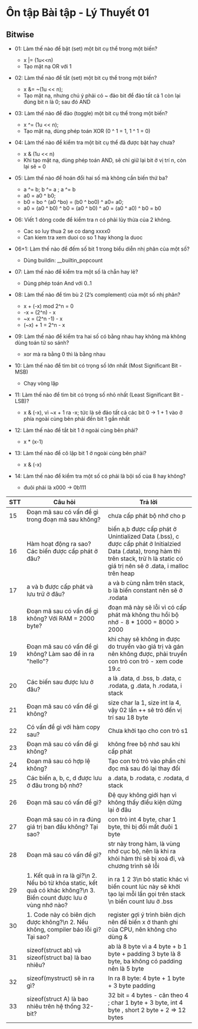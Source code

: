 # Ôn tập Bài tập - Lý Thuyết 01

## Bitwise
- 01: Làm thế nào để bật (set) một bit cụ thể trong một biến? 
    - x |= (1u<<n)
    - Tạo mặt nạ OR với 1

- 02: Làm thế nào để tắt (set) một bit cụ thể trong một biến?
    - x &= ~(1u << n);
    - Tạo mặt nạ, nhưng chú ý phải có ~ đảo bit để đảo tất cả 1 còn lại đúng bit n là 0; sau đó AND

- 03: Làm thế nào để đảo (toggle) một bit cụ thể trong một biến?
    - x ^= (1u << n);
    - Tạo mặt nạ, dùng phép toán XOR (0 ^ 1 = 1, 1 ^ 1 = 0)
- 04: Làm thế nào để kiểm tra một bit cụ thể đã được bật hay chưa?
    - x & (1u << n)
    - Khi tạo mặt nạ, dùng phép toán AND, sẽ chỉ giữ lại bit ở vị trí n, còn lại sẽ = 0

- 05: Làm thế nào để hoán đổi hai số mà không cần biến thứ ba?
    - a ^= b; b ^= a ; a ^= b
    - a0 = a0 ^ b0; 
    - b0 = bo ^ (a0 ^bo) = (b0 ^ bo0) ^ a0= a0; 
    - a0 = (a0 ^ b0) ^ b0 = (a0 ^ b0) ^ a0 = (a0 ^ a0) ^ b0 = b0

- 06: Viết 1 dòng code để kiểm tra n có phải lũy thừa của 2 không.
    - Cac so luy thua 2 se co dang xxxx0
    - Can kiem tra xem duoi co so 1 hay khong la duoc
    
- 06+1: Làm thế nào để đếm số bit 1 trong biểu diễn nhị phân của một số?
    - Dùng buildin: __builtin_popcount

- 07: Làm thế nào để kiểm tra một số là chẵn hay lẻ?
    - Dùng phép toán And với 0..1

- 08: Làm thế nào để tìm bù 2 (2’s complement) của một số nhị phân?
    - x + (-x) mod 2^n = 0
    - -x = (2^n) - x
    - ~x = (2^n -1) - x
    - (~x) + 1 = 2^n - x
- 09: Làm thế nào để kiểm tra hai số có bằng nhau hay không mà không dùng toán tử so sánh?
    - xor mà ra bằng 0 thì là bằng nhau

- 10: Làm thế nào để tìm bit có trọng số lớn nhất (Most Significant Bit - MSB)
    - Chạy vòng lặp

- 11: Làm thế nào để tìm bit có trọng số nhỏ nhất (Least Significant Bit - LSB)?
    - x & (-x), vì ~x + 1 ra -x; tức là sẽ đảo tất cả các bit 0 -> 1 + 1 vào ở phía ngoài cùng bên phải đến bit 1 gần nhất

- 12: Làm thế nào để tắt bit 1 ở ngoài cùng bên phải?
    - x * (x-1)

- 13: Làm thế nào để cô lập bit 1 ở ngoài cùng bên phải?
    - x & (-x)
- 14: Làm thế nào để kiểm tra một số có phải là bội số của 8 hay không?
    - đuôi phải là x000 -> 0b111

| STT| Câu hỏi | Trả lời |
|---------|-----|--------|
|15|Đoạn mã sau có vấn đề gì trong đoạn mã sau không? |chưa cấp phát bộ nhớ cho p|
|16|Hàm hoạt động ra sao? Các biến được cấp phát ở đâu? | biến a,b  được cấp phát ở Unintialized Data (.bss), c được cấp phát ở Initialzied Data (.data), trong hàm thì trên stack, trừ h là static có giá trị nên sẽ ở .data, i malloc trên heap |
|17|a và b được cấp phát và lưu trữ ở đâu?|a và b cùng nằm trên stack, b là biến constant nên sẽ ở .rodata|
|18|Đoạn mã sau có vấn đề gì không? Với RAM = 2000 byte?|đoạn mã này sẽ lỗi vì có cấp phát mà không thu hồi bộ nhớ - 8 * 1000 = 8000 > 2000|
|19|Đoạn mã sau có vấn đề gì không? Làm sao để in ra "hello"?|khi chạy sẽ không in được do truyền vào giá trị và gán nên không được, phải truyền con trỏ con trỏ - xem code 19.c|
|20|Các biến sau được lưu ở đâu?|a là .data, d .bss, b .data, c .rodata, g .data, h .rodata, i stack|
|21|Đoạn mã sau có vấn đề gì không?|size char la 1, size int la 4, vậy 02 lần ++ sẽ trỏ đến vị trí sau 18 byte|
|22|Có vấn đề gì với hàm copy sau?|Chưa khởi tạo cho con trỏ s1|
|23|Đoạn mã sau có vấn đề gì không?|không free bộ nhớ sau khi cấp phát|
|24|Đoạn mã sau có hợp lệ không?|Tạo con trỏ trỏ vào phần chỉ đọc mà sau đó lại thay đổi|
|25|Các biến a, b, c, d được lưu ở đâu trong bộ nhớ?|a .data, b .rodata, c .rodata, d stack|
|26|Đoạn mã sau có vấn đề gì?|Đệ quy không giới hạn vì không thấy điều kiện dừng lại ở đâu|
|27|Đoạn mã sau có in ra đúng giá trị ban đầu không? Tại sao?|con trỏ int 4 byte, char 1 byte, thì bị đổi mất đuôi 1 byte|
|28|Đoạn mã sau có vấn đề gì?|str này trong hàm, là vùng nhớ cục bộ, nên là khi ra khỏi hàm thì sẽ bị xoá đi, và chương trình sẽ lỗi|
|29|1. Kết quả in ra là gì?\n 2. Nếu bỏ từ khóa static, kết quả có khác không?\n 3. Biến count được lưu ở vùng nhớ nào?|in ra 1 2 3\n bỏ static khác vì biến count lúc này sẽ khởi tạo lại mỗi lần gọi trên stack \n biến count lưu ở .bss |
|30|1. Code này có biên dịch được không?\n 2. Nếu không, compiler báo lỗi gì? Tại sao?|register gợi ý trình biên dịch nên để biến x ở thanh ghi của CPU, nên không cho dùng &|
|31|sizeof(struct ab) và sizeof(struct ba) là bao nhiêu?| ab là 8 byte vì a 4 byte + b 1 byte + padding 3 byte là 8 byte, ba không có padding nên là 5 byte|
|32|sizeof(mystruct) sẽ in ra gì?|In ra 8 byte: 4 byte + 1 byte + 3 byte padding|
|33|sizeof(struct A) là bao nhiêu trên hệ thống 32-bit?| 32 bit = 4 bytes - căn theo 4 ; char 1 byte + 3 byte, int 4 byte , short 2 byte + 2 => 12 bytes |